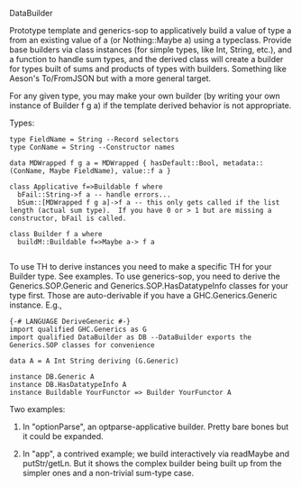 DataBuilder

Prototype template and generics-sop to applicatively build a value of type a from an existing value of a (or Nothing::Maybe a) using a typeclass.  Provide base builders via class instances (for simple types, like Int, String, etc.), and a function to handle sum types, and the derived class will create a builder for types built of sums and products of types with builders.  Something like Aeson's To/FromJSON but with a more general target.

For any given type, you may make your own builder (by writing your own instance of Builder f g a) if the template derived behavior is not appropriate.


Types:

```
type FieldName = String --Record selectors
type ConName = String --Constructor names

data MDWrapped f g a = MDWrapped { hasDefault::Bool, metadata::(ConName, Maybe FieldName), value::f a }

class Applicative f=>Buildable f where
  bFail::String->f a -- handle errors...
  bSum::[MDWrapped f g a]->f a -- this only gets called if the list length (actual sum type).  If you have 0 or > 1 but are missing a constructor, bFail is called.

class Builder f a where
  buildM::Buildable f=>Maybe a-> f a


```

To use TH to derive instances you need to make a specific TH for your Builder type.  See examples.
To use generics-sop, you need to derive the Generics.SOP.Generic and Generics.SOP.HasDatatypeInfo classes for your type first.  Those are auto-derivable if you have a GHC.Generics.Generic instance. E.g.,

```
{-# LANGUAGE DeriveGeneric #-}
import qualified GHC.Generics as G
import qualified DataBuilder as DB --DataBuilder exports the Generics.SOP classes for convenience

data A = A Int String deriving (G.Generic)

instance DB.Generic A
instance DB.HasDatatypeInfo A
instance Buildable YourFunctor => Builder YourFunctor A

```


Two examples:

1. In "optionParse", an optparse-applicative builder.  Pretty bare bones but it could be expanded.

2. In "app", a contrived example; we build interactively via readMaybe and putStr/getLn. But it shows the complex builder being built up from the simpler ones and a non-trivial sum-type case.

